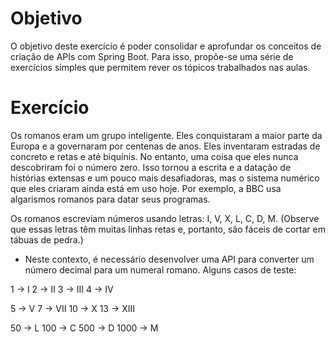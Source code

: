 # Objetivo

O objetivo deste exercício é poder consolidar e aprofundar os conceitos de criação
de APIs com Spring Boot. Para isso, propõe-se uma série de exercícios simples que
permitem rever os tópicos trabalhados nas aulas.

# Exercício

Os romanos eram um grupo inteligente. Eles conquistaram a maior parte da Europa e
a governaram por centenas de anos. Eles inventaram estradas de concreto e retas e
até biquínis. No entanto, uma coisa que eles nunca descobriram foi o número zero.
Isso tornou a escrita e a datação de histórias extensas e um pouco mais desafiadoras,
mas o sistema numérico que eles criaram ainda está em uso hoje. Por exemplo, a
BBC usa algarismos romanos para datar seus programas.

Os romanos escreviam números usando letras: I, V, X, L, C, D, M. (Observe que essas
letras têm muitas linhas retas e, portanto, são fáceis de cortar em tábuas de pedra.)

* Neste contexto, é necessário desenvolver uma API para converter um número
decimal para um numeral romano. Alguns casos de teste:

1 → I
2 → II
3 → III
4 → IV

5 → V
7 → VII
10 → X
13 → XIII

50 → L
100 → C
500 → D
1000 → M